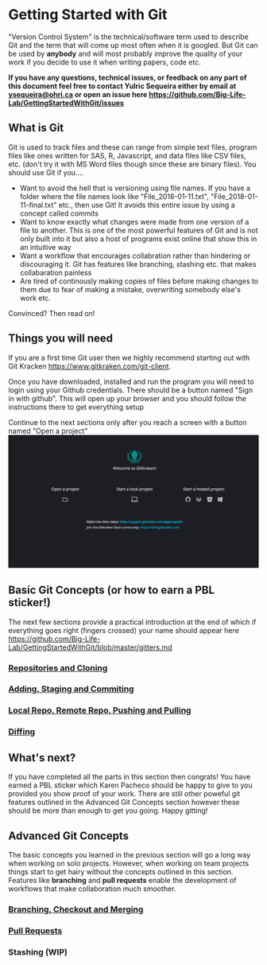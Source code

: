 # Getting Started with Git

"Version Control System" is the technical/software term used to describe Git and the term that will come up most often when it is googled. But Git can be used by **anybody** and will most probably improve the quality of your work if you decide to use it when writing papers, code etc.

**If you have any questions, technical issues, or feedback on any part of this document feel free to contact Yulric Sequeira either by email at ysequeira@ohri.ca or open an issue here https://github.com/Big-Life-Lab/GettingStartedWithGit/issues**

## What is Git

Git is used to track files and these can range from simple text files, program files like ones written for SAS, R, Javascript, and data files like CSV files, etc. (don't try it with MS Word files though since these are binary files). You should use Git if you....

- Want to avoid the hell that is versioning using file names. If you have a folder where the file names look like "File_2018-01-11.txt", "File_2018-01-11-final.txt" etc., then use Git! It avoids this entire issue by using a concept called commits
- Want to know exactly what changes were made from one version of a file to another. This is one of the most powerful features of Git and is not only built into it but also a host of programs exist online that show this in an intuitive way
- Want a workflow that encourages collabration rather than hindering or discouraging it. Git has features like branching, stashing etc. that makes collabaration painless
- Are tired of continously making copies of files before making changes to them due to fear of making a mistake, overwriting somebody else's work etc.

Convinced? Then read on!

## Things you will need

If you are a first time Git user then we highly recommend starting out with Git Kracken https://www.gitkraken.com/git-client.

Once you have downloaded, installed and run the program you will need to login using your Github credentials. There should be a button named "Sign in with github". This will open up your browser and you should follow the instructions there to get everything setup

Continue to the next sections only after you reach a screen with a button named "Open a project" ![](images/git-kracken-open-project.png)

## Basic Git Concepts (or how to earn a PBL sticker!)

The next few sections provide a practical introduction at the end of which if everything goes right (fingers crossed) your name should appear here https://github.com/Big-Life-Lab/GettingStartedWithGit/blob/master/gitters.md

### [Repositories and Cloning](repositories-and-cloning.md)

### [Adding, Staging and Commiting](adding-staging-commiting.md)

### [Local Repo, Remote Repo, Pushing and Pulling](local-remote-pushing-pulling.md)

### [Diffing](diffing.md)

## What's next?

If you have completed all the parts in this section then congrats! You have earned a PBL sticker which Karen Pacheco should be happy to give to you provided you show proof of your work. There are still other poweful git features outlined in the Advanced Git Concepts section however these should be more than enough to get you going. Happy gitting!

## Advanced Git Concepts

The basic concepts you learned in the previous section will go a long way when working on solo projects. However, when working on team projects things start to get hairy without the concepts outlined in this section. Features like **branching** and **pull requests** enable the development of workflows that
make collaboration much smoother.

### [Branching, Checkout and Merging](/advanced-concepts/branching-checkout.md)

### [Pull Requests](/advanced-concepts/pull-requests.md)

### Stashing (WIP)

